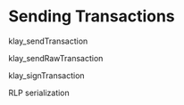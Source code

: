 # Sending Transactions

klay\_sendTransaction

klay\_sendRawTransaction

klay\_signTransaction

RLP serialization